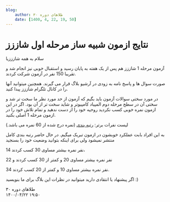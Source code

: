 ```yaml
---
blog:
    author: طلاهای دوره ۳۰
    date: [1400, 4, 22, 19, 50]
---
```

# نتایج ازمون شبیه ساز مرحله اول شاززز

<div class="cnt">
<p>سلام به همه شازززیا</p>
<p>آزمون مرحله 1 شاززز هم پس از یک هفته به پایان رسید و استقبال خوبی نیز انجام شد و تقریبا 150 نفر در آزمون شرکت کردند. </p>
<p>صورت سوال ها و پاسخ نامه به زودی در آرشیو بلاگ قرار می گیرند. همچنین میتوانید آنها را در کانال تلگرام شاززز پیدا کنید. </p>

<p>در مورد سختی سوالات آزمون باید بگیم که آزمون از حد مورد نظر ما سخت تر شد و سختی آن در سطح مرحله دوم المپیاد کامپیوتر و شاید سخت تر از آن بود. اگر در این ازمون نمره خوبی کسب نکردید روحیه خود را از دست ندهید و تمام تلاش خود را در ازمون مرحله 1 اصلی بکنید.</p>

<p>لیست نفرات برتر: <a href="https://imgur.com/bdMCvlk">رتبه بندی</a> (نمره درج شده از 60 نمره می باشد.)</p>
<p>به این افراد بابت عملکرد خوبشون در ازمون تبریک میگیم. در حال حاضر رتبه بندی کامل منتشر نمیشود ولی برای اینکه بتوانید وضعیت خود را بسنجید </p>
<p>14 نفر نمره بیشتر مساوی 30 کسب کردند،</p>
<p>22 نفر نمره بیشتر مساوی 20 و کمتر از 30 کسب کردند و</p>
<p>34 نفر نمره بیشتر مساوی 10 و کمتر از 20 کسب کردند.</p>

<p>اگر پیشنهاد یا انتقادی دارید میتوانید در نظرات این بلاگ برای ما بنویسید :)</p>
</div>

<div class="blog-info">
    <div class="blog-author">طلاهای دوره ۳۰</div>
    <div class="blog-date">۱۴۰۰/۰۴/۲۲ ۱۹:۵۰</div>
</div>


